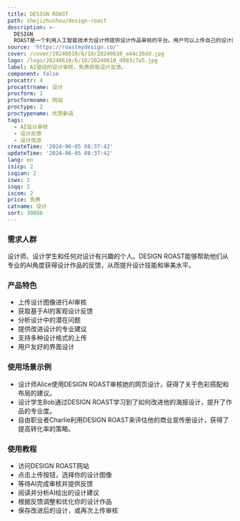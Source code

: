 ```yaml
---
title: DESIGN ROAST
path: shejizhushou/design-roast
description: >-
  DESIGN
  ROAST是一个利用人工智能技术为设计师提供设计作品审核的平台。用户可以上传自己的设计图像，系统将基于AI技术对其进行分析并提供反馈，帮助设计师改进和提升设计质量。该产品的主要优点在于能够快速、客观地评估设计作品，并给出专业的建议。
source: 'https://roastmydesign.co/'
cover: /cover/20240610/6/10/20240610_e44c26dd.jpg
logo: /logo/20240610/6/10/20240610_d083c7a5.jpg
label: AI驱动的设计审核，免费获取设计反馈。
component: false
procattr: 4
procattrname: 设计
procform: 1
procformname: 网站
proctype: 2
proctypename: 优质新品
tags:
  - AI设计审核
  - 设计反馈
  - 设计改进
createTime: '2024-06-05 08:37:42'
updateTime: '2024-06-05 08:37:42'
lang: en
isicp: 2
isqian: 2
iswx: 2
isqq: 2
iscom: 2
price: 免费
catname: 设计
sort: 30888
---
```




### 需求人群
设计师、设计学生和任何对设计有兴趣的个人。DESIGN ROAST能够帮助他们从专业的AI角度获得设计作品的反馈，从而提升设计技能和审美水平。

### 产品特色
* 上传设计图像进行AI审核
* 获取基于AI的客观设计反馈
* 分析设计中的潜在问题
* 提供改进设计的专业建议
* 支持多种设计格式的上传
* 用户友好的界面设计

### 使用场景示例
* 设计师Alice使用DESIGN ROAST审核她的网页设计，获得了关于色彩搭配和布局的建议。
* 设计学生Bob通过DESIGN ROAST学习到了如何改进他的海报设计，提升了作品的专业度。
* 自由职业者Charlie利用DESIGN ROAST来评估他的商业宣传册设计，获得了提高转化率的策略。

### 使用教程
* 访问DESIGN ROAST网站
* 点击上传按钮，选择你的设计图像
* 等待AI完成审核并提供反馈
* 阅读并分析AI给出的设计建议
* 根据反馈调整和优化你的设计作品
* 保存改进后的设计，或再次上传审核

  
